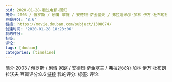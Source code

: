 ```yaml
---
pid: 2020-01-28-看过电影-回归
简介: 2003 / 俄罗斯 / 剧情 家庭 / 安德烈·萨金塞夫 / 弗拉迪米尔·加林 伊万·杜布朗拉沃夫
豆瓣评分: '8.6'
链接: https://movie.douban.com/subject/1308074/
创建时间: '2020-01-28 18:23:06'
我的评分:
标签:
评论:
tags: [douban]
categories: [timeline]
---
```

简介:2003 / 俄罗斯 / 剧情 家庭 / 安德烈·萨金塞夫 / 弗拉迪米尔·加林 伊万·杜布朗拉沃夫
豆瓣评分:8.6
[链接](https://movie.douban.com/subject/1308074/)
我的评分:
标签:
评论:
